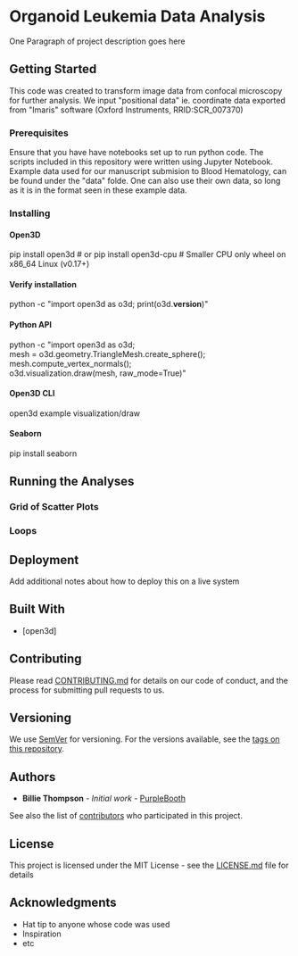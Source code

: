 # Organoid Leukemia Data Analysis

One Paragraph of project description goes here

## Getting Started

This code was created to transform image data from confocal microscopy for further analysis. We input "positional data" ie. coordinate data exported from "Imaris" software (Oxford Instruments, RRID:SCR_007370)

### Prerequisites

Ensure that you have have notebooks set up to run python code. The scripts included in this repository were written using Jupyter Notebook. Example data used for our manuscript submision to Blood Hematology, can be found under the "data" folde. One can also use their own data, so long as it is in the format seen in these example data.

### Installing

#### Open3D
pip install open3d       # or
pip install open3d-cpu   # Smaller CPU only wheel on x86_64 Linux (v0.17+)

#### Verify installation
python -c "import open3d as o3d; print(o3d.__version__)"

#### Python API
python -c "import open3d as o3d; \
           mesh = o3d.geometry.TriangleMesh.create_sphere(); \
           mesh.compute_vertex_normals(); \
           o3d.visualization.draw(mesh, raw_mode=True)"

#### Open3D CLI
open3d example visualization/draw

#### Seaborn
pip install seaborn


## Running the Analyses

### Grid of Scatter Plots
### Loops


## Deployment

Add additional notes about how to deploy this on a live system

## Built With

* [open3d]

## Contributing

Please read [CONTRIBUTING.md](https://gist.github.com/PurpleBooth/b24679402957c63ec426) for details on our code of conduct, and the process for submitting pull requests to us.

## Versioning

We use [SemVer](http://semver.org/) for versioning. For the versions available, see the [tags on this repository](https://github.com/your/project/tags). 

## Authors

* **Billie Thompson** - *Initial work* - [PurpleBooth](https://github.com/PurpleBooth)

See also the list of [contributors](https://github.com/your/project/contributors) who participated in this project.

## License

This project is licensed under the MIT License - see the [LICENSE.md](LICENSE.md) file for details

## Acknowledgments

* Hat tip to anyone whose code was used
* Inspiration
* etc

